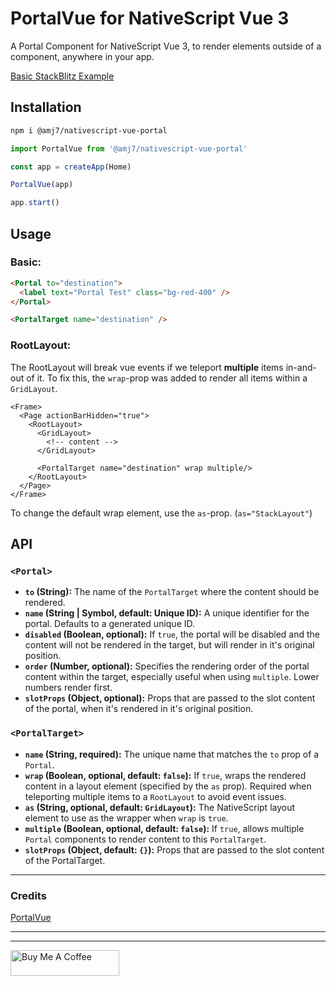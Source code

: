 # PortalVue for NativeScript Vue 3

A Portal Component for NativeScript Vue 3, to render elements outside of a component, anywhere in your app.

[Basic StackBlitz Example](https://stackblitz.com/edit/portalvue-for-nativescript-vue-3-example?file=src%2Fcomponents%2FHome.vue)

## Installation

```bash
npm i @amj7/nativescript-vue-portal
```

```javascript
import PortalVue from '@amj7/nativescript-vue-portal'

const app = createApp(Home)

PortalVue(app)

app.start()
```

## Usage

### Basic:

```html
<Portal to="destination">
  <label text="Portal Test" class="bg-red-400" />
</Portal>

<PortalTarget name="destination" />
```

### RootLayout:

The RootLayout will break vue events if we teleport **multiple** items in-and-out of it. To fix this, the `wrap`-prop was added to render all items within a `GridLayout`.

```vue
<Frame>
  <Page actionBarHidden="true">
    <RootLayout>
      <GridLayout>
        <!-- content -->
      </GridLayout>

      <PortalTarget name="destination" wrap multiple/>
    </RootLayout>
  </Page>
</Frame>
```

To change the default wrap element, use the `as`-prop. (`as="StackLayout"`)

## API

### `<Portal>`

- **`to` (String):** The name of the `PortalTarget` where the content should be rendered.
- **`name` (String | Symbol, default: Unique ID):** A unique identifier for the portal. Defaults to a generated unique ID.
- **`disabled` (Boolean, optional):** If `true`, the portal will be disabled and the content will not be rendered in the target, but will render in it's original position.
- **`order` (Number, optional):** Specifies the rendering order of the portal content within the target, especially useful when using `multiple`. Lower numbers render first.
- **`slotProps` (Object, optional):** Props that are passed to the slot content of the portal, when it's rendered in it's original position.

### `<PortalTarget>`

- **`name` (String, required):** The unique name that matches the `to` prop of a `Portal`.
- **`wrap` (Boolean, optional, default: `false`):** If `true`, wraps the rendered content in a layout element (specified by the `as` prop). Required when teleporting multiple items to a `RootLayout` to avoid event issues.
- **`as` (String, optional, default: `GridLayout`):** The NativeScript layout element to use as the wrapper when `wrap` is `true`.
- **`multiple` (Boolean, optional, default: `false`):** If `true`, allows multiple `Portal` components to render content to this `PortalTarget`.
- **`slotProps` (Object, default: `{}`):** Props that are passed to the slot content of the PortalTarget.

---

### Credits

[PortalVue](https://github.com/LinusBorg/portal-vue)

---

---

<a href="https://buymeacoffee.com/amj7" target="_blank"><img src="https://cdn.buymeacoffee.com/buttons/default-orange.png" alt="Buy Me A Coffee" height="41" width="174"></a>
